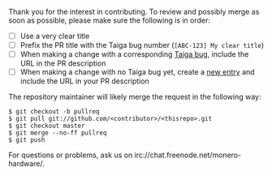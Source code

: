 Thank you for the interest in contributing. To review and possibly merge as soon as possible, please make sure the following is in order:

- [ ] Use a very clear title
- [ ] Prefix the PR title with the Taiga bug number (`[ABC-123] My clear title`)
- [ ] When making a change with a corresponding [Taiga bug](https://taiga.getmonero.org/project/michael-rfc-hwallet-1-implementation/issues/), include the URL in the PR description
- [ ] When making a change with no Taiga bug yet, create a [new entry](https://taiga.getmonero.org/project/michael-rfc-hwallet-1-implementation/issues/) and include the URL in your PR description

The repository maintainer will likely merge the request in the following way:

```
$ git checkout -b pullreq
$ git pull git://github.com/<contributor>/<thisrepo>.git
$ git checkout master
$ git merge --no-ff pullreq
$ git push
```

For questions or problems, ask us on irc://chat.freenode.net/monero-hardware/.

